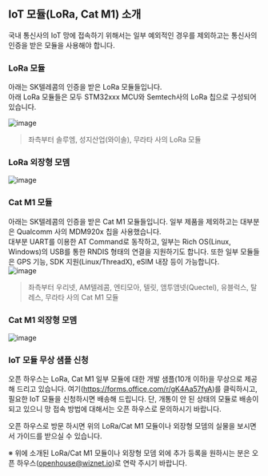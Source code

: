 ## IoT 모듈(LoRa, Cat M1) 소개
국내 통신사의 IoT 망에 접속하기 위해서는 일부 예외적인 경우를 제외하고는 통신사의 인증을 받은 모듈을 사용해야 합니다.

### LoRa 모듈
아래는 SK텔레콤의 인증을 받은 LoRa 모듈들입니다.  
아래 LoRa 모듈들은 모두 STM32xxx MCU와 Semtech사의 LoRa 칩으로 구성되어 있습니다.

![image](https://user-images.githubusercontent.com/2126804/126936132-a32e6b6c-22cc-400a-b451-699bdad01393.png)
> 좌측부터 솔루엠, 성지산업(와이솔), 무라타 사의 LoRa 모듈  

### LoRa 외장형 모뎀  
![image](https://user-images.githubusercontent.com/2126804/126936313-a2836799-d27f-4920-8574-c7895331f001.png)

### Cat M1 모듈
아래는 SK텔레콤의 인증을 받은 Cat M1 모듈들입니다. 일부 제품을 제외하고는 대부분은 Qualcomm 사의 MDM920x 칩을 사용했습니다.  
대부분 UART를 이용한 AT Command로 동작하고, 일부는 Rich OS(Linux, Windows)의 USB를 통한 RNDIS 형태의 연결을 지원하기도 합니다. 또한 일부 모듈들은 GPS 기능, SDK 지원(Linux/ThreadX), eSIM 내장 등이 가능합니다.    
![image](https://user-images.githubusercontent.com/2126804/126936988-3cd0a960-7a49-46c5-9e83-e420d7ef8ceb.png)
> 좌측부터 우리넷, AM텔레콤, 엔티모아, 텔릿, 앰투앰넷(Quectel), 유블럭스, 탈레스, 무라타 사의 Cat M1 모듈

### Cat M1 외장형 모뎀
![image](https://user-images.githubusercontent.com/2126804/126936942-516d3179-f478-4ffc-af3f-0fb115c346a4.png)

### IoT 모듈 무상 샘플 신청
오픈 하우스는 LoRa, Cat M1 일부 모듈에 대한 개발 샘플(10개 이하)을 무상으로 제공해 드리고 있습니다.
여기(https://forms.office.com/r/gK4Aa57fyA)를 클릭하시고, 필요한 IoT 모듈을 신청하시면 배송해 드립니다.
단, 개통이 안 된 상태의 모듈로 배송이 되고 있으니 망 접속 방법에 대해서는 오픈 하우스로 문의하시기 바랍니다.

오픈 하우스로 방문 하시면 위의 LoRa/Cat M1 모듈이나 외장형 모뎀의 실물을 보시면서 가이드를 받으실 수 있습니다.  

※ 위에 소개된 LoRa/Cat M1 모듈이나 외장형 모뎀 외에 추가 등록을 원하시는 분은 오픈 하우스(openhouse@wiznet.io)로 연락 주시기 바랍니다.
